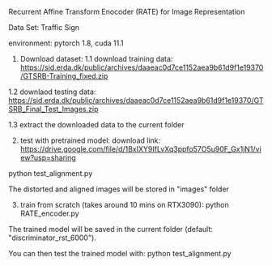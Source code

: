 Recurrent Affine Transform Enocoder (RATE) for Image Representation

Data Set: Traffic Sign

environment: pytorch 1.8, cuda 11.1

1. Download dataset:
1.1 download training data: https://sid.erda.dk/public/archives/daaeac0d7ce1152aea9b61d9f1e19370/GTSRB-Training_fixed.zip

1.2 downlaod testing data: https://sid.erda.dk/public/archives/daaeac0d7ce1152aea9b61d9f1e19370/GTSRB_Final_Test_Images.zip

1.3 extract the downloaded data to the current folder

2. test with pretrained model: 
download link: https://drive.google.com/file/d/1BxIXY9IfLvXq3ppfo57O5u90F_Gx1jN1/view?usp=sharing

python test_alignment.py

The distorted and aligned images will be stored in "images" folder

3. train from scratch (takes around 10 mins on RTX3090):
python RATE_encoder.py

The trained model will be saved in the current folder (default: "discriminator_rst_6000").

You can then test the trained model with: 
python test_alignment.py

